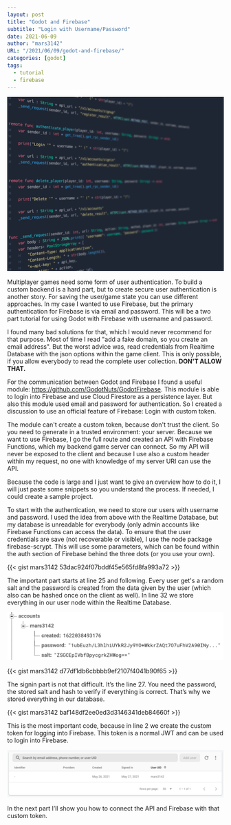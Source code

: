 ```yaml
---
layout: post
title: "Godot and Firebase"
subtitle: "Login with Username/Password"
date: 2021-06-09
author: "mars3142"
URL: "/2021/06/09/godot-and-firebase/"
categories: [godot]
tags:
  - tutorial
  - firebase
---
```


![Godot source code](/img/2021/06/09/godot-and-firebase/godot_source_code.webp)

Multiplayer games need some form of user authentication. To build a custom backend is a hard part, but to create secure user authentication is another story. For saving the user/game state you can use different approaches. In my case I wanted to use Firebase, but the primary authentication for Firebase is via email and password. This will be a two part tutorial for using Godot with Firebase with username and password.

I found many bad solutions for that, which I would never recommend for that purpose. Most of time I read "add a fake domain, so you create an email address". But the worst advice was, read credentials from Realtime Database with the json options within the game client. This is only possible, if you allow everybody to read the complete user collection. **DON'T ALLOW THAT.**

For the communication between Godot and Firebase I found a useful module: https://github.com/GodotNuts/GodotFirebase. This module is able to login into Firebase and use Cloud Firestore as a persistence layer. But also this module used email and password for authentication. So I created a discussion to use an official feature of Firebase: Login with custom token.

The module can't create a custom token, because don't trust the client. So you need to generate in a trusted environment: your server. Because we want to use Firebase, I go the full route and created an API with Firebase Functions, which my backend game server can connect. So my API will never be exposed to the client and because I use also a custom header within my request, no one with knowledge of my server URI can use the API.

Because the code is large and I just want to give an overview how to do it, I will just paste some snippets so you understand the process. If needed, I could create a sample project.

To start with the authentication, we need to store our users with username and password. I used the idea from above with the Realtime Database, but my database is unreadable for everybody (only admin accounts like Firebase Functions can access the data). To ensure that the user credentials are save (not recoverable or visible), I use the node package firebase-scrypt. This will use some parameters, which can be found within the auth section of Firebase behind the three dots (or you use your own).

{{< gist mars3142 53dac924f07bddf45e565fd8fa993a72 >}}

The important part starts at line 25 and following. Every user get's a random salt and the password is created from the data given by the user (which also can be hashed once on the client as well). In line 32 we store everything in our user node within the Realtime Database.

![Firebase Realtime Database](/img/2021/06/09/godot-and-firebase/firebase_user.webp)

{{< gist mars3142 d77df1db6cbbbb9ef2107f4041b90f65 >}}

The signin part is not that difficult. It’s the line 27. You need the password, the stored salt and hash to verify if everything is correct. That’s why we stored everything in our database.

{{< gist mars3142 baf148df2ee0ed3d3146341deb84660f >}}

This is the most important code, because in line 2 we create the custom token for logging into Firebase. This token is a normal JWT and can be used to login into Firebase.

![Firebase Auth](/img/2021/06/09/godot-and-firebase/firebase_auth.webp)

In the next part I’ll show you how to connect the API and Firebase with that custom token.
